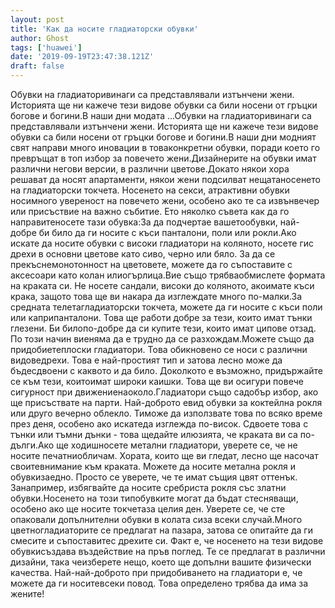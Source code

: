 ```yaml
---
layout: post
title: 'Как да носите гладиаторски обувки'
author: Ghost
tags: ['huawei']
date: '2019-09-19T23:47:38.121Z'
draft: false
---
```


Обувки на гладиаторивинаги са представлявали изтънчени жени. Историята ще ни кажече тези видове обувки са били носени от гръцки богове и богини.В наши дни модата ...Обувки на гладиаторивинаги са представлявали изтънчени жени. Историята ще ни кажече тези видове обувки са били носени от гръцки богове и богини.В наши дни модният свят направи много иновации в товаконкретни обувки, поради което го превръщат в топ избор за повечето жени.Дизайнерите на обувки имат различни негови версии, в различни цветове.Докато някои хора решават да носят апартаменти, някои жени подсилват нещатаносенето на гладиаторски токчета. Носенето на секси, атрактивни обувки носимного увереност на повечето жени, особено ако те са извънвечер или присъствие на важно събитие. Ето няколко съвета как да го направитеносете тази обувка:За да подчертае вашетообувки, най-добре би било да ги носите с къси панталони, поли или рокли.Ако искате да носите обувки с високи гладиатори на коляното, носете гис дрехи в основни цветове като сиво, черно или бяло. За да се прекъснемонотонност на цветовете, можете да го съпоставите с аксесоари като колан илиогърлица.Вие също трябваобмислете формата на краката си. Не носете сандали, високи до коляното, акоимате къси крака, защото това ще ви накара да изглеждате много по-малки.За средната телетагладиаторски токчета, можете да ги носите с къси поли или каприпанталони. Това ще работи добре за тези, които имат тънки глезени. Би билопо-добре да си купите тези, които имат ципове отзад. По този начин виеняма да е трудно да се разхождам.Можете също да придобиетеплоски гладиатори. Това обикновено се носи с различни видоведрехи. Това е най-простият тип и затова лесно може да бъдесдвоени с каквото и да било. Доколкото е възможно, придържайте се към тези, коитоимат широки каишки. Това ще ви осигури повече сигурност при движениенаоколо.Гладиатори също садобър избор, ако ще присъствате на парти. Най-доброто евид обувки за коктейлна рокля или друго вечерно облекло. Тиможе да използвате това по всяко време през деня, особено ако искатеда изглежда по-висок. Сдвоете това с тънки или тъмни дънки - това щедайте илюзията, че краката ви са по-дълги.Ако ще ходишносете метални гладиатори, уверете се, че не носите печатниобличам. Хората, които ще ви гледат, лесно ще насочат своитевнимание към краката. Можете да носите метална рокля и обувкизаедно. Просто се уверете, че те имат същия цвят оттенък. Занапример, избягвайте да носите сребриста рокля със златни обувки.Носенето на този типобувките могат да бъдат стесняващи, особено ако ще носите токчетаза целия ден. Уверете се, че сте опаковали допълнителни обувки в колата сиза всеки случай.Много цветногладиаторите се предлагат на пазара, затова се опитайте да ги смесите и съпоставитес дрехите си. Факт е, че носенето на тези видове обувкисъздава въздействие на пръв поглед. Те се предлагат в различни дизайни, така чеизберете нещо, което ще допълни вашите физически качества. Най-най-доброто при придобиването на гладиатори е, че можете да ги носитевсеки повод. Това определено трябва да има за жените!
